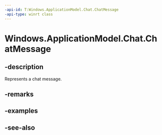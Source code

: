 ```yaml
---
-api-id: T:Windows.ApplicationModel.Chat.ChatMessage
-api-type: winrt class
---
```


<!-- Class syntax.
public class ChatMessage : Windows.ApplicationModel.Chat.IChatItem, Windows.ApplicationModel.Chat.IChatMessage, Windows.ApplicationModel.Chat.IChatMessage2, Windows.ApplicationModel.Chat.IChatMessage3, Windows.ApplicationModel.Chat.IChatMessage4
-->

# Windows.ApplicationModel.Chat.ChatMessage

## -description
Represents a chat message.

## -remarks

## -examples

## -see-also
